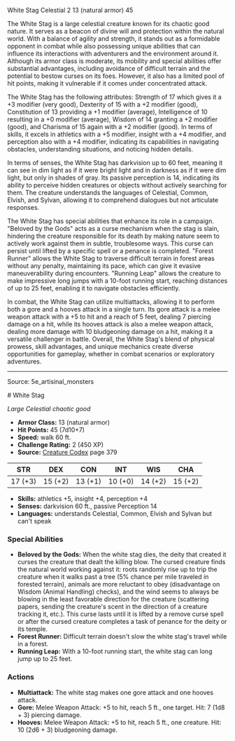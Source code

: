 <MonsterName/>White Stag</MonsterName>
<CreatureType/>Celestial</CreatureType>
<CR/>2</CR>
<AC/>13 (natural armor)</AC>
<HP/>45</HP>
<summary>The White Stag is a large celestial creature known for its chaotic good nature. It serves as a beacon of divine will and protection within the natural world. With a balance of agility and strength, it stands out as a formidable opponent in combat while also possessing unique abilities that can influence its interactions with adventurers and the environment around it. Although its armor class is moderate, its mobility and special abilities offer substantial advantages, including avoidance of difficult terrain and the potential to bestow curses on its foes. However, it also has a limited pool of hit points, making it vulnerable if it comes under concentrated attack.</summary>

<detail>

The White Stag has the following attributes: Strength of 17 which gives it a +3 modifier (very good), Dexterity of 15 with a +2 modifier (good), Constitution of 13 providing a +1 modifier (average), Intelligence of 10 resulting in a +0 modifier (average), Wisdom of 14 granting a +2 modifier (good), and Charisma of 15 again with a +2 modifier (good). In terms of skills, it excels in athletics with a +5 modifier, insight with a +4 modifier, and perception also with a +4 modifier, indicating its capabilities in navigating obstacles, understanding situations, and noticing hidden details.

In terms of senses, the White Stag has darkvision up to 60 feet, meaning it can see in dim light as if it were bright light and in darkness as if it were dim light, but only in shades of gray. Its passive perception is 14, indicating its ability to perceive hidden creatures or objects without actively searching for them. The creature understands the languages of Celestial, Common, Elvish, and Sylvan, allowing it to comprehend dialogues but not articulate responses.

The White Stag has special abilities that enhance its role in a campaign. "Beloved by the Gods" acts as a curse mechanism when the stag is slain, hindering the creature responsible for its death by making nature seem to actively work against them in subtle, troublesome ways. This curse can persist until lifted by a specific spell or a penance is completed. "Forest Runner" allows the White Stag to traverse difficult terrain in forest areas without any penalty, maintaining its pace, which can give it evasive maneuverability during encounters. "Running Leap" allows the creature to make impressive long jumps with a 10-foot running start, reaching distances of up to 25 feet, enabling it to navigate obstacles efficiently.

In combat, the White Stag can utilize multiattacks, allowing it to perform both a gore and a hooves attack in a single turn. Its gore attack is a melee weapon attack with a +5 to hit and a reach of 5 feet, dealing 7 piercing damage on a hit, while its hooves attack is also a melee weapon attack, dealing more damage with 10 bludgeoning damage on a hit, making it a versatile challenger in battle. Overall, the White Stag's blend of physical prowess, skill advantages, and unique mechanics create diverse opportunities for gameplay, whether in combat scenarios or exploratory adventures.</detail>



---

Source: 5e_artisinal_monsters

<statblock>
# White Stag

*Large* *Celestial* *chaotic good*

- **Armor Class:** 13 (natural armor)
- **Hit Points:** 45 (7d10+7)
- **Speed:** walk 60 ft.
- **Challenge Rating:** 2 (450 XP)
- **Source:** [Creature Codex](https://koboldpress.com/kpstore/product/creature-codex-for-5th-edition-dnd) page 379

| STR | DEX | CON | INT | WIS | CHA |
| --- | --- | --- | --- | --- | --- |
| 17 (+3) | 15 (+2) | 13 (+1) | 10 (+0) | 14 (+2) | 15 (+2) |

- **Skills:** athletics +5, insight +4, perception +4
- **Senses:** darkvision 60 ft., passive Perception 14
- **Languages:** understands Celestial, Common, Elvish and Sylvan but can't speak

### Special Abilities

- **Beloved by the Gods:** When the white stag dies, the deity that created it curses the creature that dealt the killing blow. The cursed creature finds the natural world working against it: roots randomly rise up to trip the creature when it walks past a tree (5% chance per mile traveled in forested terrain), animals are more reluctant to obey (disadvantage on Wisdom (Animal Handling) checks), and the wind seems to always be blowing in the least favorable direction for the creature (scattering papers, sending the creature's scent in the direction of a creature tracking it, etc.). This curse lasts until it is lifted by a remove curse spell or after the cursed creature completes a task of penance for the deity or its temple.
- **Forest Runner:** Difficult terrain doesn't slow the white stag's travel while in a forest.
- **Running Leap:** With a 10-foot running start, the white stag can long jump up to 25 feet.

### Actions

- **Multiattack:** The white stag makes one gore attack and one hooves attack.
- **Gore:** Melee Weapon Attack: +5 to hit, reach 5 ft., one target. Hit: 7 (1d8 + 3) piercing damage.
- **Hooves:** Melee Weapon Attack: +5 to hit, reach 5 ft., one creature. Hit: 10 (2d6 + 3) bludgeoning damage.


</statblock>


